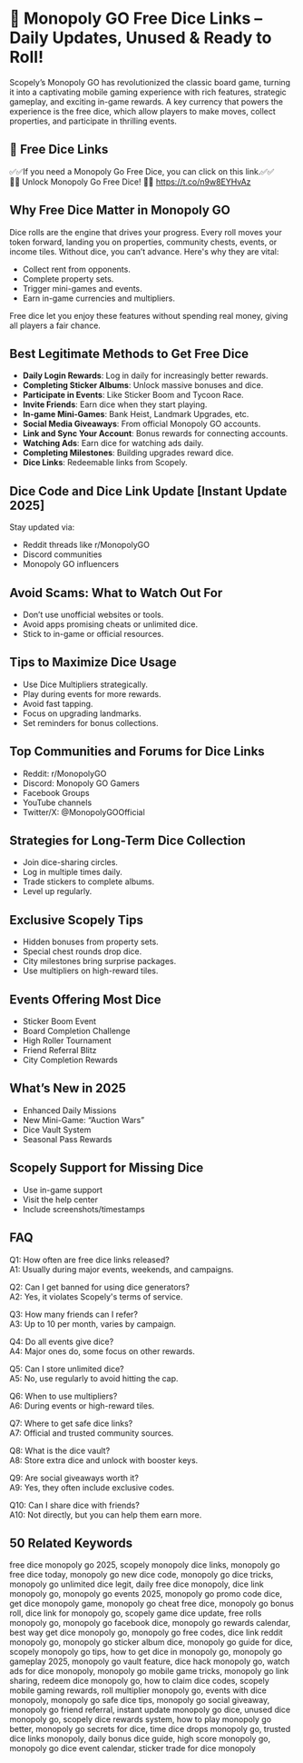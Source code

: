 
# 🎲 Monopoly GO Free Dice Links – Daily Updates, Unused & Ready to Roll!

Scopely’s Monopoly GO has revolutionized the classic board game, turning it into a captivating mobile gaming experience with rich features, strategic gameplay, and exciting in-game rewards. A key currency that powers the experience is the free dice, which allow players to make moves, collect properties, and participate in thrilling events.

## 🎲 Free Dice Links

✅✅If you need a Monopoly Go Free Dice, you can click on this link.✅✅  
🎲🎲 Unlock Monopoly Go Free Dice! 🎲🎲 https://t.co/n9w8EYHvAz  

## Why Free Dice Matter in Monopoly GO

Dice rolls are the engine that drives your progress. Every roll moves your token forward, landing you on properties, community chests, events, or income tiles. Without dice, you can’t advance. Here's why they are vital:

- Collect rent from opponents.
- Complete property sets.
- Trigger mini-games and events.
- Earn in-game currencies and multipliers.

Free dice let you enjoy these features without spending real money, giving all players a fair chance.

## Best Legitimate Methods to Get Free Dice

- **Daily Login Rewards**: Log in daily for increasingly better rewards.
- **Completing Sticker Albums**: Unlock massive bonuses and dice.
- **Participate in Events**: Like Sticker Boom and Tycoon Race.
- **Invite Friends**: Earn dice when they start playing.
- **In-game Mini-Games**: Bank Heist, Landmark Upgrades, etc.
- **Social Media Giveaways**: From official Monopoly GO accounts.
- **Link and Sync Your Account**: Bonus rewards for connecting accounts.
- **Watching Ads**: Earn dice for watching ads daily.
- **Completing Milestones**: Building upgrades reward dice.
- **Dice Links**: Redeemable links from Scopely.

## Dice Code and Dice Link Update [Instant Update 2025]

Stay updated via:

- Reddit threads like r/MonopolyGO
- Discord communities
- Monopoly GO influencers

## Avoid Scams: What to Watch Out For

- Don’t use unofficial websites or tools.
- Avoid apps promising cheats or unlimited dice.
- Stick to in-game or official resources.

## Tips to Maximize Dice Usage

- Use Dice Multipliers strategically.
- Play during events for more rewards.
- Avoid fast tapping.
- Focus on upgrading landmarks.
- Set reminders for bonus collections.

## Top Communities and Forums for Dice Links

- Reddit: r/MonopolyGO
- Discord: Monopoly GO Gamers
- Facebook Groups
- YouTube channels
- Twitter/X: @MonopolyGOOfficial

## Strategies for Long-Term Dice Collection

- Join dice-sharing circles.
- Log in multiple times daily.
- Trade stickers to complete albums.
- Level up regularly.

## Exclusive Scopely Tips

- Hidden bonuses from property sets.
- Special chest rounds drop dice.
- City milestones bring surprise packages.
- Use multipliers on high-reward tiles.

## Events Offering Most Dice

- Sticker Boom Event
- Board Completion Challenge
- High Roller Tournament
- Friend Referral Blitz
- City Completion Rewards

## What’s New in 2025

- Enhanced Daily Missions
- New Mini-Game: “Auction Wars”
- Dice Vault System
- Seasonal Pass Rewards

## Scopely Support for Missing Dice

- Use in-game support
- Visit the help center
- Include screenshots/timestamps

## FAQ

Q1: How often are free dice links released?  
A1: Usually during major events, weekends, and campaigns.

Q2: Can I get banned for using dice generators?  
A2: Yes, it violates Scopely's terms of service.

Q3: How many friends can I refer?  
A3: Up to 10 per month, varies by campaign.

Q4: Do all events give dice?  
A4: Major ones do, some focus on other rewards.

Q5: Can I store unlimited dice?  
A5: No, use regularly to avoid hitting the cap.

Q6: When to use multipliers?  
A6: During events or high-reward tiles.

Q7: Where to get safe dice links?  
A7: Official and trusted community sources.

Q8: What is the dice vault?  
A8: Store extra dice and unlock with booster keys.

Q9: Are social giveaways worth it?  
A9: Yes, they often include exclusive codes.

Q10: Can I share dice with friends?  
A10: Not directly, but you can help them earn more.

## 50 Related Keywords

free dice monopoly go 2025, scopely monopoly dice links, monopoly go free dice today, monopoly go new dice code, monopoly go dice tricks, monopoly go unlimited dice legit, daily free dice monopoly, dice link monopoly go, monopoly go events 2025, monopoly go promo code dice, get dice monopoly game, monopoly go cheat free dice, monopoly go bonus roll, dice link for monopoly go, scopely game dice update, free rolls monopoly go, monopoly go facebook dice, monopoly go rewards calendar, best way get dice monopoly go, monopoly go free codes, dice link reddit monopoly go, monopoly go sticker album dice, monopoly go guide for dice, scopely monopoly go tips, how to get dice in monopoly go, monopoly go gameplay 2025, monopoly go vault feature, dice hack monopoly go, watch ads for dice monopoly, monopoly go mobile game tricks, monopoly go link sharing, redeem dice monopoly go, how to claim dice codes, scopely mobile gaming rewards, roll multiplier monopoly go, events with dice monopoly, monopoly go safe dice tips, monopoly go social giveaway, monopoly go friend referral, instant update monopoly go dice, unused dice monopoly go, scopely dice rewards system, how to play monopoly go better, monopoly go secrets for dice, time dice drops monopoly go, trusted dice links monopoly, daily bonus dice guide, high score monopoly go, monopoly go dice event calendar, sticker trade for dice monopoly
